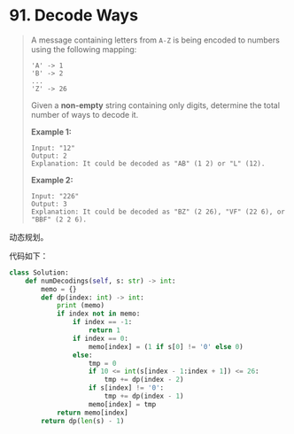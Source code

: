 # 91. Decode Ways

> A message containing letters from `A-Z` is being encoded to numbers using the following mapping:
>
> ```
> 'A' -> 1
> 'B' -> 2
> ...
> 'Z' -> 26
> ```
>
> Given a **non-empty** string containing only digits, determine the total number of ways to decode it.
>
> **Example 1:**
>
> ```
> Input: "12"
> Output: 2
> Explanation: It could be decoded as "AB" (1 2) or "L" (12).
> ```
>
> **Example 2:**
>
> ```
> Input: "226"
> Output: 3
> Explanation: It could be decoded as "BZ" (2 26), "VF" (22 6), or "BBF" (2 2 6).
> ```

动态规划。

代码如下：

```python
class Solution:
    def numDecodings(self, s: str) -> int:
        memo = {}
        def dp(index: int) -> int:
            print (memo)
            if index not in memo:
                if index == -1:
                    return 1
                if index == 0:
                    memo[index] = (1 if s[0] != '0' else 0)
                else:
                    tmp = 0
                    if 10 <= int(s[index - 1:index + 1]) <= 26:
                        tmp += dp(index - 2)
                    if s[index] != '0':
                        tmp += dp(index - 1)
                    memo[index] = tmp
            return memo[index]
        return dp(len(s) - 1)
```

